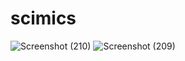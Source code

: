 ﻿# scimics

![Screenshot (210)](https://github.com/Vamsi1900111/scimics/assets/90668783/a685b46b-36a4-45b8-8e3d-db3b3d5898e3)
![Screenshot (209)](https://github.com/Vamsi1900111/scimics/assets/90668783/d1c6e07a-355b-4d7a-956e-e723051c1ae2)
